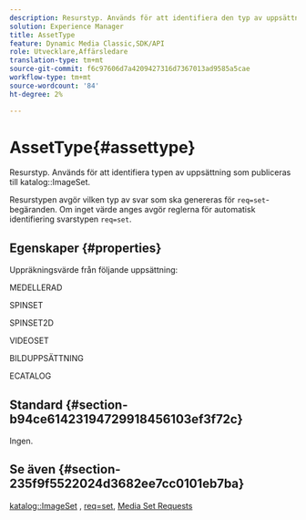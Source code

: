 ```yaml
---
description: Resurstyp. Används för att identifiera den typ av uppsättning som publiceras i katalogen ImageSet.
solution: Experience Manager
title: AssetType
feature: Dynamic Media Classic,SDK/API
role: Utvecklare,Affärsledare
translation-type: tm+mt
source-git-commit: f6c97606d7a4209427316d7367013ad9585a5cae
workflow-type: tm+mt
source-wordcount: '84'
ht-degree: 2%

---
```



# AssetType{#assettype}

Resurstyp. Används för att identifiera typen av uppsättning som publiceras till katalog::ImageSet.

Resurstypen avgör vilken typ av svar som ska genereras för `req=set`-begäranden. Om inget värde anges avgör reglerna för automatisk identifiering svarstypen `req=set`.

## Egenskaper {#properties}

Uppräkningsvärde från följande uppsättning:

MEDELLERAD

SPINSET

SPINSET2D

VIDEOSET

BILDUPPSÄTTNING

ECATALOG

## Standard {#section-b94ce61423194729918456103ef3f72c}

Ingen.

## Se även {#section-235f9f5522024d3682ee7cc0101eb7ba}

[katalog::ImageSet](../../../../../../is-api/image-catalog/image-serving-api-ref/c-image-catalog-reference/c-image-svg-data-reference/c-image-data-reference/r-imageset-cat.md#reference-4764d347afd64afdaede9a74c7565256) ,  [req=set](/help/aem-is-ir-api/is-api/http-ref/image-serving-api-ref/c-http-protocol-reference/c-command-reference/r-req/r-req.md),  [Media Set Requests](/help/aem-is-ir-api/is-api/http-ref/image-serving-api-ref/c-http-protocol-reference/c-syntax-and-features/r-media-set-requests.md)
